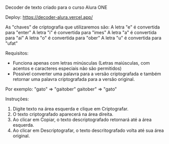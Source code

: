 Decoder de texto criado para o curso Alura ONE

Deploy: https://decoder-alura.vercel.app/

As "chaves" de criptografia que utilizaremos são:
A letra "e" é convertida para "enter"
A letra "i" é convertida para "imes"
A letra "a" é convertida para "ai"
A letra "o" é convertida para "ober"
A letra "u" é convertida para "ufat"

Requisitos:
- Funciona apenas com letras minúsculas (Letras maiúsculas, com acentos e caracteres especiais não são permitidos)
- Possível converter uma palavra para a versão criptografada e também retornar uma palavra criptografada para a versão original.

Por exemplo:
"gato" => "gaitober"
gaitober" => "gato"

Instruções:

1. Digite texto na área esquerda e clique em Criptografar.
2. O texto criptografado aparecerá na área direita.
3. Ao clicar em Copiar, o texto descriptografado retornará até a área esquerda.
4. Ao clicar em Descriptografar, o texto descritografado volta até sua área original. 





